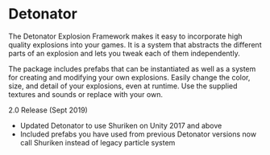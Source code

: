 # Detonator
The Detonator Explosion Framework makes it easy to incorporate high quality explosions into your games. It is a system that abstracts the different parts of an explosion and lets you tweak each of them independently.

The package includes prefabs that can be instantiated as well as a system for creating and modifying your own explosions. Easily change the color, size, and detail of your explosions, even at runtime. Use the supplied textures and sounds or replace with your own.

2.0 Release (Sept 2019)

- Updated Detonator to use Shuriken on Unity 2017 and above
- Included prefabs you have used from previous Detonator versions now call Shuriken instead of legacy particle system
